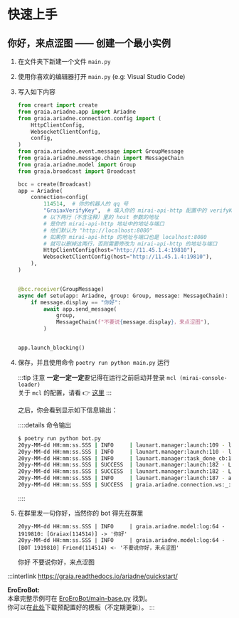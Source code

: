 # 快速上手

<h2>你好，来点涩图 —— 创建一个最小实例</h2>

1. 在文件夹下新建一个文件 `main.py`
2. 使用你喜欢的编辑器打开 `main.py` (e.g: Visual Studio Code)
3. 写入如下内容

   ```python
   from creart import create
   from graia.ariadne.app import Ariadne
   from graia.ariadne.connection.config import (
       HttpClientConfig,
       WebsocketClientConfig,
       config,
   )
   from graia.ariadne.event.message import GroupMessage
   from graia.ariadne.message.chain import MessageChain
   from graia.ariadne.model import Group
   from graia.broadcast import Broadcast

   bcc = create(Broadcast)
   app = Ariadne(
       connection=config(
           114514,  # 你的机器人的 qq 号
           "GraiaxVerifyKey",  # 填入你的 mirai-api-http 配置中的 verifyKey
           # 以下两行（不含注释）里的 host 参数的地址
           # 是你的 mirai-api-http 地址中的地址与端口
           # 他们默认为 "http://localhost:8080"
           # 如果你 mirai-api-http 的地址与端口也是 localhost:8080
           # 就可以删掉这两行，否则需要修改为 mirai-api-http 的地址与端口
           HttpClientConfig(host="http://11.45.1.4:19810"),
           WebsocketClientConfig(host="http://11.45.1.4:19810"),
       ),
   )


   @bcc.receiver(GroupMessage)
   async def setu(app: Ariadne, group: Group, message: MessageChain):
       if message.display == "你好":
           await app.send_message(
               group,
               MessageChain(f"不要说{message.display}，来点涩图"),
           )


   app.launch_blocking()
   ```

4. 保存，并且使用命令 `poetry run python main.py` 运行

   :::tip 注意
   **一定一定一定**要记得在运行之前启动并登录 `mcl (mirai-console-loader)`  
   关于 `mcl` 的配置，请看 :point_right: [这里](/before/QA.md#_5-关于-mirai-环境)
   :::

   之后，你会看到显示如下信息输出：

   ::::details 命令输出

   ```bash
   $ poetry run python bot.py
   20yy-MM-dd HH:mm:ss.SSS | INFO     | launart.manager:launch:109 - launchable components count: 4
   20yy-MM-dd HH:mm:ss.SSS | INFO     | launart.manager:launch:110 - launch all components as async task...
   20yy-MM-dd HH:mm:ss.SSS | INFO     | launart.manager:task_done_cb:153 - [elizabeth.connection.242679293.http_client_connection] running completed.
   20yy-MM-dd HH:mm:ss.SSS | SUCCESS  | launart.manager:launch:182 - Layer #0:[http.universal_client] preparation completed.
   20yy-MM-dd HH:mm:ss.SSS | SUCCESS  | launart.manager:launch:182 - Layer #2:[elizabeth.service] preparation completed.
   20yy-MM-dd HH:mm:ss.SSS | INFO     | launart.manager:launch:187 - all components prepared, blocking start.
   20yy-MM-dd HH:mm:ss.SSS | SUCCESS  | graia.ariadne.connection.ws:_:56 - Successfully got session key
   ```

   ::::

5. 在群里发一句你好，当然你的 bot 得先在群里

   ```shell
   20yy-MM-dd HH:mm:ss.SSS | INFO     | graia.ariadne.model:log:64 - 1919810: [Graiax(114514)] -> '你好'
   20yy-MM-dd HH:mm:ss.SSS | INFO     | graia.ariadne.model:log:64 - [BOT 1919810] Friend(114514) <- '不要说你好，来点涩图'
   ```

   <chat-window title="Graia Framework Community">
      <chat-msg name="GraiaX" onright>你好</chat-msg>
      <chat-msg name="EroEroBot" avatar="/avatar/ero.webp">不要说你好，来点涩图</chat-msg>
   </chat-window>

:::interlink
<https://graia.readthedocs.io/ariadne/quickstart/>

**EroEroBot:**  
本章完整示例可在 [EroEroBot/main-base.py](https://github.com/GraiaCommunity/EroEroBot/blob/master/main-base.py) 找到。  
你可以在[此处](https://github.com/GraiaCommunity/EroEroBot/releases/tag/release)下载预配置好的模板（不定期更新）。
:::
